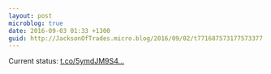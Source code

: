 ```yaml
---
layout: post
microblog: true
date: 2016-09-03 01:33 +1300
guid: http://JacksonOfTrades.micro.blog/2016/09/02/t771687573177573377.html
---
```

Current status: [t.co/5ymdJM9S4...](https://t.co/5ymdJM9S4b)
